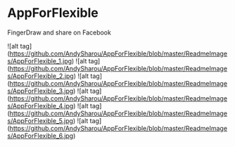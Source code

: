 # AppForFlexible
FingerDraw and share on Facebook





![alt tag] (https://github.com/AndySharou/AppForFlexible/blob/master/ReadmeImages/AppForFlexible_1.jpg)
![alt tag] (https://github.com/AndySharou/AppForFlexible/blob/master/ReadmeImages/AppForFlexible_2.jpg)
![alt tag] (https://github.com/AndySharou/AppForFlexible/blob/master/ReadmeImages/AppForFlexible_3.jpg)
![alt tag] (https://github.com/AndySharou/AppForFlexible/blob/master/ReadmeImages/AppForFlexible_4.jpg)
![alt tag] (https://github.com/AndySharou/AppForFlexible/blob/master/ReadmeImages/AppForFlexible_5.jpg)
![alt tag] (https://github.com/AndySharou/AppForFlexible/blob/master/ReadmeImages/AppForFlexible_6.jpg)

